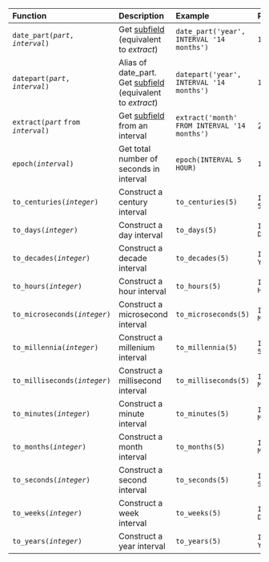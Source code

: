 | Function | Description | Example | Result |
|:--|:--|:---|:--|
| `date_part(`*`part`*`, `*`interval`*`)` | Get [subfield](../../sql/functions/datepart) (equivalent to *extract*) | `date_part('year', INTERVAL '14 months')` | `1` |
| `datepart(`*`part`*`, `*`interval`*`)` | Alias of date_part. Get [subfield](../../sql/functions/datepart) (equivalent to *extract*) | `datepart('year', INTERVAL '14 months')` | `1` |
| `extract(`*`part`* `from` *`interval`*`)` | Get [subfield](../../sql/functions/datepart) from an interval | `extract('month' FROM INTERVAL '14 months')` | 2 |
| `epoch(`*`interval`*`)` | Get total number of seconds in interval | `epoch(INTERVAL 5 HOUR)` | `18000.0` |
| `to_centuries(`*`integer`*`)` | Construct a century interval | `to_centuries(5)` | `INTERVAL 500 YEAR` |
| `to_days(`*`integer`*`)` | Construct a day interval | `to_days(5)` | `INTERVAL 5 DAY` |
| `to_decades(`*`integer`*`)` | Construct a decade interval | `to_decades(5)` | `INTERVAL 50 YEAR` |
| `to_hours(`*`integer`*`)` | Construct a hour interval | `to_hours(5)` | `INTERVAL 5 HOUR` |
| `to_microseconds(`*`integer`*`)` | Construct a microsecond interval | `to_microseconds(5)` | `INTERVAL 5 MICROSECOND` |
| `to_millennia(`*`integer`*`)` | Construct a millenium interval | `to_millennia(5)` | `INTERVAL 5000 YEAR` |
| `to_milliseconds(`*`integer`*`)` | Construct a millisecond interval | `to_milliseconds(5)` | `INTERVAL 5 MILLISECOND` |
| `to_minutes(`*`integer`*`)` | Construct a minute interval | `to_minutes(5)` | `INTERVAL 5 MINUTE` |
| `to_months(`*`integer`*`)` | Construct a month interval | `to_months(5)` | `INTERVAL 5 MONTH` |
| `to_seconds(`*`integer`*`)` | Construct a second interval | `to_seconds(5)` | `INTERVAL 5 SECOND` |
| `to_weeks(`*`integer`*`)` | Construct a week interval | `to_weeks(5)` | `INTERVAL 35 DAY` |
| `to_years(`*`integer`*`)` | Construct a year interval | `to_years(5)` | `INTERVAL 5 YEAR` |
